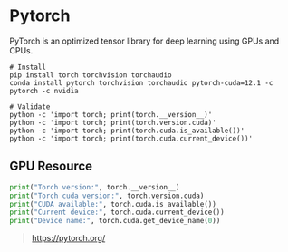 # Pytorch

PyTorch is an optimized tensor library for deep learning using GPUs and CPUs.

```shell
# Install
pip install torch torchvision torchaudio
conda install pytorch torchvision torchaudio pytorch-cuda=12.1 -c pytorch -c nvidia

# Validate
python -c 'import torch; print(torch.__version__)'
python -c 'import torch; print(torch.version.cuda)'
python -c 'import torch; print(torch.cuda.is_available())'
python -c 'import torch; print(torch.cuda.current_device())'
```

## GPU Resource

```python
print("Torch version:", torch.__version__)
print("Torch cuda version:", torch.version.cuda)
print("CUDA available:", torch.cuda.is_available())
print("Current device:", torch.cuda.current_device())
print("Device name:", torch.cuda.get_device_name(0))
```

> https://pytorch.org/
